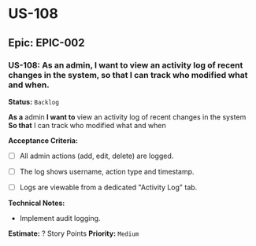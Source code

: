 # US-108

## Epic: EPIC-002

### US-108: As an admin, I want to view an activity log of recent changes in the system, so that I can track who modified what and when.
**Status:** `Backlog`

**As a** admin
**I want to** view an activity log of recent changes in the system
**So that** I can track who modified what and when

**Acceptance Criteria:**
- [ ] All admin actions (add, edit, delete) are logged.
- [ ] The log shows username, action type and timestamp.
- [ ] Logs are viewable from a dedicated "Activity Log" tab.


**Technical Notes:**
- Implement audit logging.


**Estimate:** ? Story Points
**Priority:** `Medium`